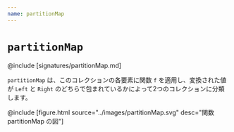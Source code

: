 ```yaml
---
name: partitionMap
---
```


# `partitionMap`

@include [signatures/partitionMap.md]

`partitionMap` は、このコレクションの各要素に関数 `f` を適用し、変換された値が `Left` と `Right` のどちらで包まれているかによって2つのコレクションに分類します。

@include [figure.html source="../images/partitionMap.svg" desc="関数 partitionMap の図"]

